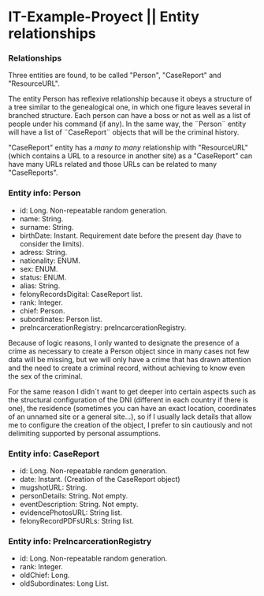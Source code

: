 ﻿# IT-Example-Proyect || Entity relationships


### **Relationships**

Three entities are found, to be called "Person", "CaseReport" and "ResourceURL".

The entity Person has reflexive relationship because it obeys a structure
of a tree similar to the genealogical one, in which one figure leaves several in branched structure.
Each person can have a boss or not as well as a list of people under his command (if any).
In the same way, the ¨Person¨ entity will have a list of ¨CaseReport¨ objects that will be the criminal history.

"CaseReport" entity has a _many to many_ relationship with "ResourceURL" (which contains a URL to a resource in another site) as a "CaseReport" can have many URLs related and those URLs can be related to many "CaseReports".


### **Entity info: Person**

- id: Long. Non-repeatable random generation.
- name: String.
- surname: String.
- birthDate: Instant. Requirement date before the present day (have to consider the limits).
- adress: String.  
- nationality: ENUM.
- sex: ENUM.
- status: ENUM.
- alias: String.
- felonyRecordsDigital: CaseReport list.
- rank: Integer.
- chief: Person.
- subordinates: Person list.
- preIncarcerationRegistry: preIncarcerationRegistry.

Because of logic reasons, I only wanted to designate the presence of a crime as necessary to create a Person object since in many cases not few data will be missing, but we will only have a crime that has drawn attention and the need to create a criminal record, without achieving to know even the sex of the criminal.

For the same reason I didn´t want to get deeper into certain aspects such as the structural configuration of the DNI (different in each country if there is one), the residence (sometimes you can have an exact location, coordinates of an unnamed site or a general site...), so if I usually lack details that allow me to configure the creation of the object, I prefer to sin cautiously and not delimiting supported by personal assumptions.


### **Entity info: CaseReport**

- id: Long. Non-repeatable random generation.
- date: Instant. (Creation of the CaseReport object)
- mugshotURL: String.
- personDetails: String. Not empty.  
- eventDescription: String. Not empty.
- evidencePhotosURL: String list.
- felonyRecordPDFsURLs: String list.


### **Entity info: PreIncarcerationRegistry**

- id: Long. Non-repeatable random generation.
- rank: Integer.
- oldChief: Long.
- oldSubordinates: Long List.


